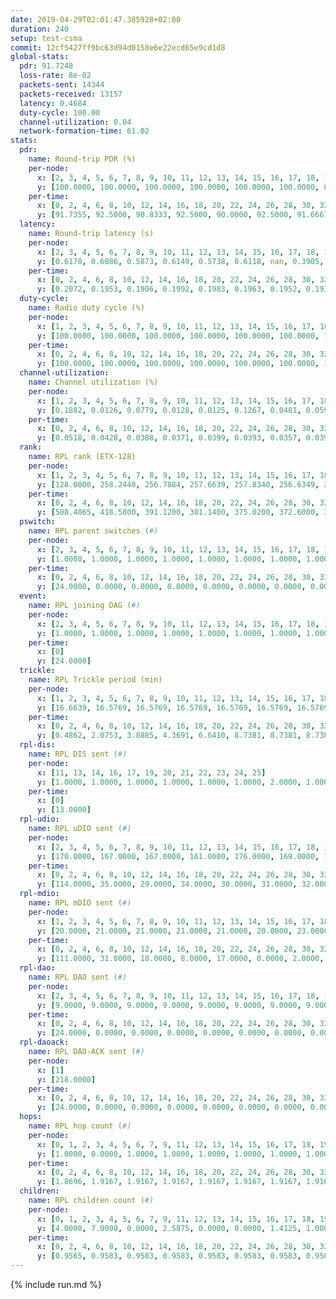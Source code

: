 ```yaml
---
date: 2019-04-29T02:01:47.385928+02:00
duration: 240
setup: test-csma
commit: 12cf5427ff9bc63d94d0158e6e22ecd65e9cd1d8
global-stats:
  pdr: 91.7248
  loss-rate: 8e-02
  packets-sent: 14344
  packets-received: 13157
  latency: 0.4684
  duty-cycle: 100.00
  channel-utilization: 0.04
  network-formation-time: 61.02
stats:
  pdr:
    name: Round-trip PDR (%)
    per-node:
      x: [2, 3, 4, 5, 6, 7, 8, 9, 10, 11, 12, 13, 14, 15, 16, 17, 18, 19, 20, 21, 22, 23, 24, 25]
      y: [100.0000, 100.0000, 100.0000, 100.0000, 100.0000, 100.0000, 0.0000, 100.0000, 0.0000, 100.0000, 100.0000, 100.0000, 100.0000, 100.0000, 100.0000, 100.0000, 100.0000, 100.0000, 100.0000, 100.0000, 100.0000, 100.0000, 100.0000, 100.0000]
    per-time:
      x: [0, 2, 4, 6, 8, 10, 12, 14, 16, 18, 20, 22, 24, 26, 28, 30, 32, 34, 36, 38, 40, 42, 44, 46, 48, 50, 52, 54, 56, 58, 60, 62, 64, 66, 68, 70, 72, 74, 76, 78, 80, 82, 84, 86, 88, 90, 92, 94, 96, 98, 100, 102, 104, 106, 108, 110, 112, 114, 116, 118, 120, 122, 124, 126, 128, 130, 132, 134, 136, 138, 140, 142, 144, 146, 148, 150, 152, 154, 156, 158, 160, 162, 164, 166, 168, 170, 172, 174, 176, 178, 180, 182, 184, 186, 188, 190, 192, 194, 196, 198, 200, 202, 204, 206, 208, 210, 212, 214, 216, 218, 220, 222, 224, 226, 228, 230, 232, 234, 236, 238, 240]
      y: [91.7355, 92.5000, 90.8333, 92.5000, 90.0000, 92.5000, 91.6667, 91.6667, 90.0000, 90.0000, 90.8333, 95.0000, 89.1667, 95.0000, 90.0000, 95.8333, 92.5000, 90.8333, 93.3333, 91.6667, 89.1667, 91.5966, 92.5620, 94.1667, 93.3333, 94.1667, 90.8333, 93.3333, 85.0000, 88.3333, 88.3333, 93.3333, 91.6667, 94.1667, 86.6667, 91.6667, 89.1667, 89.1667, 95.8333, 97.5000, 85.0000, 90.7563, 84.2975, 90.0000, 87.5000, 91.6667, 91.6667, 91.6667, 92.5000, 93.3333, 90.8333, 90.8333, 86.6667, 90.0000, 91.6667, 93.3333, 92.5000, 96.6667, 90.0000, 88.3333, 87.5000, 95.0000, 94.1667, 89.1667, 92.5000, 95.0000, 91.6667, 90.0000, 93.3333, 89.1667, 90.8333, 96.6667, 93.3333, 92.5000, 95.8333, 90.0000, 93.3333, 90.0000, 91.6667, 90.0000, 92.5000, 88.3333, 90.8333, 92.5000, 90.0000, 92.5000, 95.0000, 90.8333, 91.6667, 90.0000, 91.6667, 94.1667, 91.6667, 89.1667, 91.6667, 91.6667, 88.3333, 89.1667, 95.8333, 96.6667, 87.5000, 90.0000, 89.1667, 93.3333, 90.8333, 95.0000, 96.6667, 94.1667, 93.3333, 93.3333, 89.1667, 92.5000, 95.8333, 95.8333, 90.0000, 92.5000, 94.1667, 96.6667, 91.6667, 93.6508, null]
  latency:
    name: Round-trip latency (s)
    per-node:
      x: [2, 3, 4, 5, 6, 7, 8, 9, 10, 11, 12, 13, 14, 15, 16, 17, 18, 19, 20, 21, 22, 23, 24, 25]
      y: [0.6178, 0.6086, 0.5873, 0.6149, 0.5738, 0.6118, nan, 0.3905, nan, 0.3923, 0.4136, 0.3838, 0.3580, 0.4024, 0.4593, 0.4212, 0.4148, 0.4503, 0.4087, 0.4384, 0.4346, 0.4364, 0.4228, 0.4554]
    per-time:
      x: [0, 2, 4, 6, 8, 10, 12, 14, 16, 18, 20, 22, 24, 26, 28, 30, 32, 34, 36, 38, 40, 42, 44, 46, 48, 50, 52, 54, 56, 58, 60, 62, 64, 66, 68, 70, 72, 74, 76, 78, 80, 82, 84, 86, 88, 90, 92, 94, 96, 98, 100, 102, 104, 106, 108, 110, 112, 114, 116, 118, 120, 122, 124, 126, 128, 130, 132, 134, 136, 138, 140, 142, 144, 146, 148, 150, 152, 154, 156, 158, 160, 162, 164, 166, 168, 170, 172, 174, 176, 178, 180, 182, 184, 186, 188, 190, 192, 194, 196, 198, 200, 202, 204, 206, 208, 210, 212, 214, 216, 218, 220, 222, 224, 226, 228, 230, 232, 234, 236, 238, 240]
      y: [0.2072, 0.1953, 0.1906, 0.1992, 0.1983, 0.1963, 0.1952, 0.1910, 0.1951, 0.1939, 0.1942, 0.2027, 0.2007, 0.1864, 0.1923, 0.1899, 0.2042, 0.2018, 0.1892, 0.1840, 0.1889, 0.1942, 0.1956, 0.1875, 0.1983, 0.1927, 0.1844, 0.1812, 0.1842, 0.1838, 0.1930, 0.1803, 0.1880, 0.1929, 0.1857, 0.1828, 0.1912, 0.1974, 0.1864, 0.1816, 0.1829, 0.1917, 0.2029, 0.1900, 0.1920, 0.1906, 0.1826, 0.1823, 0.1920, 0.1888, 0.1776, 0.1769, 0.1950, 0.1813, 0.1925, 0.1832, 0.1827, 0.1791, 0.1902, 0.1839, 0.2790, 0.6823, 0.5917, 0.5941, 0.6419, 0.5025, 0.6577, 0.5700, 0.5430, 0.5639, 0.4893, 0.5879, 0.5704, 0.5160, 0.5145, 0.4909, 0.4545, 0.4554, 0.4979, 0.4317, 0.4164, 0.4539, 0.5059, 0.4736, 0.4351, 0.5059, 0.3971, 0.4043, 0.4289, 0.5211, 0.4237, 0.4206, 0.4432, 0.4537, 0.4948, 0.5445, 0.4715, 1.0250, 1.1518, 1.1474, 1.1404, 1.1482, 1.1503, 1.1470, 1.1742, 1.1596, 1.1386, 1.1672, 1.1521, 1.1647, 1.1390, 1.1436, 1.1545, 1.1519, 1.1550, 1.1612, 1.1548, 1.1413, 1.1595, 1.1633, null]
  duty-cycle:
    name: Radio duty cycle (%)
    per-node:
      x: [1, 2, 3, 4, 5, 6, 7, 8, 9, 10, 11, 12, 13, 14, 15, 16, 17, 18, 19, 20, 21, 22, 23, 24, 25]
      y: [100.0000, 100.0000, 100.0000, 100.0000, 100.0000, 100.0000, 100.0000, 100.0000, 100.0000, 100.0000, 100.0000, 100.0000, 100.0000, 100.0000, 100.0000, 100.0000, 100.0000, 100.0000, 100.0000, 100.0000, 100.0000, 100.0000, 100.0000, 100.0000, 100.0000]
    per-time:
      x: [0, 2, 4, 6, 8, 10, 12, 14, 16, 18, 20, 22, 24, 26, 28, 30, 32, 34, 36, 38, 40, 42, 44, 46, 48, 50, 52, 54, 56, 58, 60, 62, 64, 66, 68, 70, 72, 74, 76, 78, 80, 82, 84, 86, 88, 90, 92, 94, 96, 98, 100, 102, 104, 106, 108, 110, 112, 114, 116, 118, 120, 122, 124, 126, 128, 130, 132, 134, 136, 138, 140, 142, 144, 146, 148, 150, 152, 154, 156, 158, 160, 162, 164, 166, 168, 170, 172, 174, 176, 178, 180, 182, 184, 186, 188, 190, 192, 194, 196, 198, 200, 202, 204, 206, 208, 210, 212, 214, 216, 218, 220, 222, 224, 226, 228, 230, 232, 234, 236, 238, 240]
      y: [100.0000, 100.0000, 100.0000, 100.0000, 100.0000, 100.0000, 100.0000, 100.0000, 100.0000, 100.0000, 100.0000, 100.0000, 100.0000, 100.0000, 100.0000, 100.0000, 100.0000, 100.0000, 100.0000, 100.0000, 100.0000, 100.0000, 100.0000, 100.0000, 100.0000, 100.0000, 100.0000, 100.0000, 100.0000, 100.0000, 100.0000, 100.0000, 100.0000, 100.0000, 100.0000, 100.0000, 100.0000, 100.0000, 100.0000, 100.0000, 100.0000, 100.0000, 100.0000, 100.0000, 100.0000, 100.0000, 100.0000, 100.0000, 100.0000, 100.0000, 100.0000, 100.0000, 100.0000, 100.0000, 100.0000, 100.0000, 100.0000, 100.0000, 100.0000, 100.0000, 100.0000, 100.0000, 100.0000, 100.0000, 100.0000, 100.0000, 100.0000, 100.0000, 100.0000, 100.0000, 100.0000, 100.0000, 100.0000, 100.0000, 100.0000, 100.0000, 100.0000, 100.0000, 100.0000, 100.0000, 100.0000, 100.0000, 100.0000, 100.0000, 100.0000, 100.0000, 100.0000, 100.0000, 100.0000, 100.0000, 100.0000, 100.0000, 100.0000, 100.0000, 100.0000, 100.0000, 100.0000, 100.0000, 100.0000, 100.0000, 100.0000, 100.0000, 100.0000, 100.0000, 100.0000, 100.0000, 100.0000, 100.0000, 100.0000, 100.0000, 100.0000, 100.0000, 100.0000, 100.0000, 100.0000, 100.0000, 100.0000, 100.0000, 100.0000, 100.0000, null]
  channel-utilization:
    name: Channel utilization (%)
    per-node:
      x: [1, 2, 3, 4, 5, 6, 7, 8, 9, 10, 11, 12, 13, 14, 15, 16, 17, 18, 19, 20, 21, 22, 23, 24, 25]
      y: [0.1882, 0.0126, 0.0779, 0.0128, 0.0125, 0.1267, 0.0481, 0.0597, 0.0140, 0.0422, 0.0139, 0.0283, 0.0307, 0.0137, 0.0312, 0.0134, 0.0344, 0.0900, 0.0141, 0.0139, 0.0134, 0.0139, 0.0148, 0.0136, 0.0143]
    per-time:
      x: [0, 2, 4, 6, 8, 10, 12, 14, 16, 18, 20, 22, 24, 26, 28, 30, 32, 34, 36, 38, 40, 42, 44, 46, 48, 50, 52, 54, 56, 58, 60, 62, 64, 66, 68, 70, 72, 74, 76, 78, 80, 82, 84, 86, 88, 90, 92, 94, 96, 98, 100, 102, 104, 106, 108, 110, 112, 114, 116, 118, 120, 122, 124, 126, 128, 130, 132, 134, 136, 138, 140, 142, 144, 146, 148, 150, 152, 154, 156, 158, 160, 162, 164, 166, 168, 170, 172, 174, 176, 178, 180, 182, 184, 186, 188, 190, 192, 194, 196, 198, 200, 202, 204, 206, 208, 210, 212, 214, 216, 218, 220, 222, 224, 226, 228, 230, 232, 234, 236, 238, 240]
      y: [0.0518, 0.0428, 0.0388, 0.0371, 0.0399, 0.0393, 0.0357, 0.0392, 0.0384, 0.0367, 0.0361, 0.0395, 0.0380, 0.0380, 0.0470, 0.0360, 0.0395, 0.0383, 0.0385, 0.0349, 0.0334, 0.0365, 0.0387, 0.0362, 0.0375, 0.0409, 0.0410, 0.0359, 0.0424, 0.0362, 0.0354, 0.0372, 0.0376, 0.0376, 0.0382, 0.0345, 0.0371, 0.0370, 0.0393, 0.0370, 0.0375, 0.0347, 0.0405, 0.0421, 0.0371, 0.0384, 0.0370, 0.0366, 0.0361, 0.0398, 0.0364, 0.0361, 0.0361, 0.0365, 0.0362, 0.0363, 0.0374, 0.0420, 0.0359, 0.0376, 0.0377, 0.0342, 0.0386, 0.0383, 0.0368, 0.0395, 0.0397, 0.0342, 0.0379, 0.0387, 0.0370, 0.0429, 0.0379, 0.0369, 0.0381, 0.0398, 0.0379, 0.0381, 0.0366, 0.0375, 0.0349, 0.0375, 0.0334, 0.0369, 0.0369, 0.0394, 0.0420, 0.0401, 0.0377, 0.0342, 0.0377, 0.0382, 0.0394, 0.0378, 0.0354, 0.0371, 0.0373, 0.0325, 0.0380, 0.0401, 0.0425, 0.0372, 0.0371, 0.0365, 0.0379, 0.0384, 0.0366, 0.0396, 0.0354, 0.0395, 0.0377, 0.0334, 0.0366, 0.0383, 0.0442, 0.0342, 0.0389, 0.0384, 0.0375, 0.0415, null]
  rank:
    name: RPL rank (ETX-128)
    per-node:
      x: [1, 2, 3, 4, 5, 6, 7, 8, 9, 10, 11, 12, 13, 14, 15, 16, 17, 18, 19, 20, 21, 22, 23, 24, 25]
      y: [128.0000, 258.2448, 256.7884, 257.6639, 257.8340, 256.6349, 257.0581, 257.1494, 385.5726, 257.3485, 387.1328, 386.1577, 386.7469, 386.5394, 389.8216, 386.8050, 388.7934, 387.2863, 519.5000, 517.1116, 519.9091, 523.3182, 518.1328, 517.0664, 516.7759]
    per-time:
      x: [0, 2, 4, 6, 8, 10, 12, 14, 16, 18, 20, 22, 24, 26, 28, 30, 32, 34, 36, 38, 40, 42, 44, 46, 48, 50, 52, 54, 56, 58, 60, 62, 64, 66, 68, 70, 72, 74, 76, 78, 80, 82, 84, 86, 88, 90, 92, 94, 96, 98, 100, 102, 104, 106, 108, 110, 112, 114, 116, 118, 120, 122, 124, 126, 128, 130, 132, 134, 136, 138, 140, 142, 144, 146, 148, 150, 152, 154, 156, 158, 160, 162, 164, 166, 168, 170, 172, 174, 176, 178, 180, 182, 184, 186, 188, 190, 192, 194, 196, 198, 200, 202, 204, 206, 208, 210, 212, 214, 216, 218, 220, 222, 224, 226, 228, 230, 232, 234, 236, 238, 240]
      y: [508.4865, 418.5800, 391.1200, 381.1400, 375.0200, 372.6000, 370.8200, 370.2000, 370.4600, 370.4800, 370.8400, 371.0800, 370.1000, 369.9600, 370.0000, 370.2400, 370.8600, 371.1000, 371.6200, 371.0200, 370.9600, 371.1200, 371.5000, 370.9600, 370.8200, 370.5000, 368.8600, 369.4000, 369.3200, 369.2000, 369.1600, 369.3200, 370.3600, 370.7000, 370.0800, 369.4600, 369.2800, 369.9200, 370.4400, 369.8000, 370.8800, 371.3000, 371.3000, 371.9600, 371.8200, 372.1000, 374.8235, 373.4510, 370.3200, 370.5686, 370.0200, 369.4200, 369.3600, 369.6600, 369.6400, 368.9400, 368.6600, 369.1400, 369.1200, 369.4000, 368.8800, 368.7600, 368.6600, 369.2800, 369.4000, 369.8200, 369.9600, 369.3000, 368.8600, 371.8431, 368.8800, 369.1400, 369.8200, 370.0400, 369.6600, 369.0600, 368.8400, 369.3600, 368.9200, 369.0600, 369.2400, 369.9800, 369.6600, 369.0000, 368.9400, 369.0400, 369.3600, 368.9200, 369.1800, 369.1600, 369.3400, 369.9800, 371.7647, 368.9000, 369.4600, 369.0400, 368.9600, 369.6800, 369.2600, 368.8600, 369.2200, 369.0600, 368.6600, 368.8400, 368.9000, 369.7200, 369.5600, 369.0200, 369.2200, 369.6000, 368.8200, 368.7600, 368.8200, 369.1200, 369.9400, 369.5000, 368.8800, 368.8400, 369.7800, 369.5400, null]
  pswitch:
    name: RPL parent switches (#)
    per-node:
      x: [2, 3, 4, 5, 6, 7, 8, 9, 10, 11, 12, 13, 14, 15, 16, 17, 18, 19, 20, 21, 22, 23, 24, 25]
      y: [1.0000, 1.0000, 1.0000, 1.0000, 1.0000, 1.0000, 1.0000, 1.0000, 1.0000, 1.0000, 1.0000, 1.0000, 1.0000, 1.0000, 1.0000, 2.0000, 1.0000, 2.0000, 2.0000, 2.0000, 2.0000, 1.0000, 1.0000, 1.0000]
    per-time:
      x: [0, 2, 4, 6, 8, 10, 12, 14, 16, 18, 20, 22, 24, 26, 28, 30, 32, 34, 36, 38, 40, 42, 44, 46, 48, 50, 52, 54, 56, 58, 60, 62, 64, 66, 68, 70, 72, 74, 76, 78, 80, 82, 84, 86, 88, 90, 92, 94, 96, 98, 100, 102, 104, 106, 108, 110, 112, 114, 116, 118, 120, 122, 124, 126, 128, 130, 132, 134, 136, 138, 140, 142, 144, 146, 148, 150, 152, 154, 156, 158, 160, 162, 164, 166, 168, 170, 172, 174, 176, 178, 180, 182, 184]
      y: [24.0000, 0.0000, 0.0000, 0.0000, 0.0000, 0.0000, 0.0000, 0.0000, 0.0000, 0.0000, 0.0000, 0.0000, 0.0000, 0.0000, 0.0000, 0.0000, 0.0000, 0.0000, 0.0000, 0.0000, 0.0000, 0.0000, 0.0000, 0.0000, 0.0000, 0.0000, 0.0000, 0.0000, 0.0000, 0.0000, 0.0000, 0.0000, 0.0000, 0.0000, 0.0000, 0.0000, 0.0000, 0.0000, 0.0000, 0.0000, 0.0000, 0.0000, 0.0000, 0.0000, 0.0000, 0.0000, 1.0000, 1.0000, 0.0000, 1.0000, 0.0000, 0.0000, 0.0000, 0.0000, 0.0000, 0.0000, 0.0000, 0.0000, 0.0000, 0.0000, 0.0000, 0.0000, 0.0000, 0.0000, 0.0000, 0.0000, 0.0000, 0.0000, 0.0000, 1.0000, 0.0000, 0.0000, 0.0000, 0.0000, 0.0000, 0.0000, 0.0000, 0.0000, 0.0000, 0.0000, 0.0000, 0.0000, 0.0000, 0.0000, 0.0000, 0.0000, 0.0000, 0.0000, 0.0000, 0.0000, 0.0000, 0.0000, 1.0000]
  event:
    name: RPL joining DAG (#)
    per-node:
      x: [2, 3, 4, 5, 6, 7, 8, 9, 10, 11, 12, 13, 14, 15, 16, 17, 18, 19, 20, 21, 22, 23, 24, 25]
      y: [1.0000, 1.0000, 1.0000, 1.0000, 1.0000, 1.0000, 1.0000, 1.0000, 1.0000, 1.0000, 1.0000, 1.0000, 1.0000, 1.0000, 1.0000, 1.0000, 1.0000, 1.0000, 1.0000, 1.0000, 1.0000, 1.0000, 1.0000, 1.0000]
    per-time:
      x: [0]
      y: [24.0000]
  trickle:
    name: RPL Trickle period (min)
    per-node:
      x: [1, 2, 3, 4, 5, 6, 7, 8, 9, 10, 11, 12, 13, 14, 15, 16, 17, 18, 19, 20, 21, 22, 23, 24, 25]
      y: [16.6639, 16.5769, 16.5769, 16.5769, 16.5769, 16.5769, 16.5769, 16.5769, 16.5758, 16.5769, 16.5758, 16.5395, 16.5304, 16.5395, 16.5395, 16.5304, 16.5344, 16.5304, 16.5338, 16.5293, 16.5293, 16.5338, 16.5251, 16.5228, 16.5228]
    per-time:
      x: [0, 2, 4, 6, 8, 10, 12, 14, 16, 18, 20, 22, 24, 26, 28, 30, 32, 34, 36, 38, 40, 42, 44, 46, 48, 50, 52, 54, 56, 58, 60, 62, 64, 66, 68, 70, 72, 74, 76, 78, 80, 82, 84, 86, 88, 90, 92, 94, 96, 98, 100, 102, 104, 106, 108, 110, 112, 114, 116, 118, 120, 122, 124, 126, 128, 130, 132, 134, 136, 138, 140, 142, 144, 146, 148, 150, 152, 154, 156, 158, 160, 162, 164, 166, 168, 170, 172, 174, 176, 178, 180, 182, 184, 186, 188, 190, 192, 194, 196, 198, 200, 202, 204, 206, 208, 210, 212, 214, 216, 218, 220, 222, 224, 226, 228, 230, 232, 234, 236, 238, 240]
      y: [0.4862, 2.0753, 3.8885, 4.3691, 6.6410, 8.7381, 8.7381, 8.7381, 10.6605, 17.4763, 17.4763, 17.4763, 17.4763, 17.4763, 17.4763, 17.4763, 17.4763, 17.4763, 17.4763, 17.4763, 17.4763, 17.4763, 17.4763, 17.4763, 17.4763, 17.4763, 17.4763, 17.4763, 17.4763, 17.4763, 17.4763, 17.4763, 17.4763, 17.4763, 17.4763, 17.4763, 17.4763, 17.4763, 17.4763, 17.4763, 17.4763, 17.4763, 17.4763, 17.4763, 17.4763, 17.4763, 17.4763, 17.4763, 17.4763, 17.4763, 17.4763, 17.4763, 17.4763, 17.4763, 17.4763, 17.4763, 17.4763, 17.4763, 17.4763, 17.4763, 17.4763, 17.4763, 17.4763, 17.4763, 17.4763, 17.4763, 17.4763, 17.4763, 17.4763, 17.4763, 17.4763, 17.4763, 17.4763, 17.4763, 17.4763, 17.4763, 17.4763, 17.4763, 17.4763, 17.4763, 17.4763, 17.4763, 17.4763, 17.4763, 17.4763, 17.4763, 17.4763, 17.4763, 17.4763, 17.4763, 17.4763, 17.4763, 17.4763, 17.4763, 17.4763, 17.4763, 17.4763, 17.4763, 17.4763, 17.4763, 17.4763, 17.4763, 17.4763, 17.4763, 17.4763, 17.4763, 17.4763, 17.4763, 17.4763, 17.4763, 17.4763, 17.4763, 17.4763, 17.4763, 17.4763, 17.4763, 17.4763, 17.4763, 17.4763, 17.4763, null]
  rpl-dis:
    name: RPL DIS sent (#)
    per-node:
      x: [11, 13, 14, 16, 17, 19, 20, 21, 22, 23, 24, 25]
      y: [1.0000, 1.0000, 1.0000, 1.0000, 1.0000, 1.0000, 2.0000, 1.0000, 1.0000, 1.0000, 1.0000, 1.0000]
    per-time:
      x: [0]
      y: [13.0000]
  rpl-udio:
    name: RPL uDIO sent (#)
    per-node:
      x: [2, 3, 4, 5, 6, 7, 8, 9, 10, 11, 12, 13, 14, 15, 16, 17, 18, 19, 20, 21, 22, 23, 24, 25]
      y: [170.0000, 167.0000, 167.0000, 161.0000, 176.0000, 169.0000, 171.0000, 170.0000, 166.0000, 163.0000, 161.0000, 165.0000, 169.0000, 166.0000, 163.0000, 166.0000, 147.0000, 171.0000, 171.0000, 164.0000, 167.0000, 171.0000, 168.0000, 169.0000]
    per-time:
      x: [0, 2, 4, 6, 8, 10, 12, 14, 16, 18, 20, 22, 24, 26, 28, 30, 32, 34, 36, 38, 40, 42, 44, 46, 48, 50, 52, 54, 56, 58, 60, 62, 64, 66, 68, 70, 72, 74, 76, 78, 80, 82, 84, 86, 88, 90, 92, 94, 96, 98, 100, 102, 104, 106, 108, 110, 112, 114, 116, 118, 120, 122, 124, 126, 128, 130, 132, 134, 136, 138, 140, 142, 144, 146, 148, 150, 152, 154, 156, 158, 160, 162, 164, 166, 168, 170, 172, 174, 176, 178, 180, 182, 184, 186, 188, 190, 192, 194, 196, 198, 200, 202, 204, 206, 208, 210, 212, 214, 216, 218, 220, 222, 224, 226, 228, 230, 232, 234, 236, 238, 240]
      y: [114.0000, 35.0000, 29.0000, 34.0000, 30.0000, 31.0000, 32.0000, 29.0000, 35.0000, 34.0000, 28.0000, 36.0000, 32.0000, 32.0000, 36.0000, 31.0000, 28.0000, 39.0000, 29.0000, 30.0000, 33.0000, 31.0000, 35.0000, 27.0000, 32.0000, 31.0000, 33.0000, 33.0000, 33.0000, 32.0000, 32.0000, 34.0000, 33.0000, 33.0000, 36.0000, 36.0000, 34.0000, 33.0000, 34.0000, 36.0000, 32.0000, 36.0000, 33.0000, 32.0000, 33.0000, 36.0000, 36.0000, 30.0000, 32.0000, 33.0000, 30.0000, 29.0000, 36.0000, 33.0000, 32.0000, 30.0000, 32.0000, 34.0000, 29.0000, 35.0000, 33.0000, 32.0000, 37.0000, 34.0000, 35.0000, 31.0000, 34.0000, 28.0000, 31.0000, 32.0000, 32.0000, 30.0000, 34.0000, 32.0000, 32.0000, 32.0000, 32.0000, 36.0000, 36.0000, 30.0000, 31.0000, 30.0000, 34.0000, 30.0000, 30.0000, 36.0000, 39.0000, 30.0000, 30.0000, 37.0000, 30.0000, 36.0000, 29.0000, 34.0000, 32.0000, 34.0000, 28.0000, 33.0000, 34.0000, 34.0000, 31.0000, 34.0000, 34.0000, 33.0000, 27.0000, 33.0000, 32.0000, 34.0000, 35.0000, 32.0000, 37.0000, 30.0000, 34.0000, 34.0000, 32.0000, 34.0000, 32.0000, 35.0000, 30.0000, 32.0000, 1.0000]
  rpl-mdio:
    name: RPL mDIO sent (#)
    per-node:
      x: [1, 2, 3, 4, 5, 6, 7, 8, 9, 10, 11, 12, 13, 14, 15, 16, 17, 18, 19, 20, 21, 22, 23, 24, 25]
      y: [20.0000, 21.0000, 21.0000, 21.0000, 21.0000, 20.0000, 23.0000, 21.0000, 21.0000, 23.0000, 21.0000, 21.0000, 21.0000, 21.0000, 21.0000, 21.0000, 21.0000, 21.0000, 20.0000, 21.0000, 20.0000, 21.0000, 21.0000, 20.0000, 20.0000]
    per-time:
      x: [0, 2, 4, 6, 8, 10, 12, 14, 16, 18, 20, 22, 24, 26, 28, 30, 32, 34, 36, 38, 40, 42, 44, 46, 48, 50, 52, 54, 56, 58, 60, 62, 64, 66, 68, 70, 72, 74, 76, 78, 80, 82, 84, 86, 88, 90, 92, 94, 96, 98, 100, 102, 104, 106, 108, 110, 112, 114, 116, 118, 120, 122, 124, 126, 128, 130, 132, 134, 136, 138, 140, 142, 144, 146, 148, 150, 152, 154, 156, 158, 160, 162, 164, 166, 168, 170, 172, 174, 176, 178, 180, 182, 184, 186, 188, 190, 192, 194, 196, 198, 200, 202, 204, 206, 208, 210, 212, 214, 216, 218, 220, 222, 224, 226, 228, 230, 232, 234, 236, 238]
      y: [111.0000, 31.0000, 18.0000, 8.0000, 17.0000, 0.0000, 2.0000, 14.0000, 9.0000, 0.0000, 0.0000, 0.0000, 0.0000, 3.0000, 4.0000, 5.0000, 9.0000, 4.0000, 0.0000, 0.0000, 0.0000, 0.0000, 3.0000, 6.0000, 6.0000, 9.0000, 1.0000, 0.0000, 0.0000, 0.0000, 1.0000, 7.0000, 6.0000, 4.0000, 6.0000, 1.0000, 0.0000, 0.0000, 0.0000, 1.0000, 9.0000, 7.0000, 3.0000, 5.0000, 0.0000, 0.0000, 0.0000, 0.0000, 7.0000, 8.0000, 4.0000, 1.0000, 5.0000, 0.0000, 0.0000, 0.0000, 0.0000, 5.0000, 6.0000, 3.0000, 9.0000, 2.0000, 0.0000, 0.0000, 0.0000, 1.0000, 5.0000, 6.0000, 7.0000, 6.0000, 0.0000, 0.0000, 0.0000, 0.0000, 3.0000, 7.0000, 6.0000, 5.0000, 4.0000, 0.0000, 0.0000, 0.0000, 0.0000, 9.0000, 3.0000, 4.0000, 6.0000, 3.0000, 0.0000, 0.0000, 0.0000, 1.0000, 6.0000, 4.0000, 8.0000, 3.0000, 3.0000, 0.0000, 0.0000, 0.0000, 2.0000, 7.0000, 9.0000, 3.0000, 4.0000, 0.0000, 0.0000, 0.0000, 0.0000, 3.0000, 4.0000, 7.0000, 2.0000, 9.0000, 0.0000, 0.0000, 0.0000, 0.0000, 5.0000, 8.0000]
  rpl-dao:
    name: RPL DAO sent (#)
    per-node:
      x: [2, 3, 4, 5, 6, 7, 8, 9, 10, 11, 12, 13, 14, 15, 16, 17, 18, 19, 20, 21, 22, 23, 24, 25]
      y: [9.0000, 9.0000, 9.0000, 9.0000, 9.0000, 9.0000, 9.0000, 9.0000, 9.0000, 9.0000, 9.0000, 9.0000, 9.0000, 9.0000, 9.0000, 9.0000, 9.0000, 9.0000, 10.0000, 9.0000, 10.0000, 9.0000, 9.0000, 9.0000]
    per-time:
      x: [0, 2, 4, 6, 8, 10, 12, 14, 16, 18, 20, 22, 24, 26, 28, 30, 32, 34, 36, 38, 40, 42, 44, 46, 48, 50, 52, 54, 56, 58, 60, 62, 64, 66, 68, 70, 72, 74, 76, 78, 80, 82, 84, 86, 88, 90, 92, 94, 96, 98, 100, 102, 104, 106, 108, 110, 112, 114, 116, 118, 120, 122, 124, 126, 128, 130, 132, 134, 136, 138, 140, 142, 144, 146, 148, 150, 152, 154, 156, 158, 160, 162, 164, 166, 168, 170, 172, 174, 176, 178, 180, 182, 184, 186, 188, 190, 192, 194, 196, 198, 200, 202, 204, 206, 208, 210, 212, 214, 216, 218, 220, 222, 224, 226, 228, 230, 232, 234, 236]
      y: [24.0000, 0.0000, 0.0000, 0.0000, 0.0000, 0.0000, 0.0000, 0.0000, 0.0000, 0.0000, 0.0000, 0.0000, 0.0000, 0.0000, 24.0000, 0.0000, 0.0000, 0.0000, 0.0000, 0.0000, 0.0000, 0.0000, 0.0000, 0.0000, 0.0000, 0.0000, 0.0000, 0.0000, 23.0000, 1.0000, 0.0000, 0.0000, 0.0000, 0.0000, 0.0000, 0.0000, 0.0000, 0.0000, 0.0000, 0.0000, 0.0000, 0.0000, 11.0000, 13.0000, 0.0000, 0.0000, 1.0000, 1.0000, 0.0000, 1.0000, 0.0000, 0.0000, 0.0000, 0.0000, 0.0000, 0.0000, 4.0000, 17.0000, 0.0000, 0.0000, 1.0000, 1.0000, 0.0000, 1.0000, 0.0000, 0.0000, 0.0000, 0.0000, 0.0000, 1.0000, 2.0000, 18.0000, 0.0000, 0.0000, 1.0000, 1.0000, 0.0000, 1.0000, 0.0000, 0.0000, 0.0000, 0.0000, 0.0000, 1.0000, 2.0000, 12.0000, 6.0000, 0.0000, 0.0000, 2.0000, 0.0000, 1.0000, 1.0000, 0.0000, 0.0000, 0.0000, 0.0000, 1.0000, 1.0000, 8.0000, 10.0000, 0.0000, 0.0000, 1.0000, 1.0000, 0.0000, 2.0000, 0.0000, 0.0000, 0.0000, 0.0000, 0.0000, 1.0000, 6.0000, 13.0000, 0.0000, 0.0000, 1.0000, 1.0000]
  rpl-daoack:
    name: RPL DAO-ACK sent (#)
    per-node:
      x: [1]
      y: [218.0000]
    per-time:
      x: [0, 2, 4, 6, 8, 10, 12, 14, 16, 18, 20, 22, 24, 26, 28, 30, 32, 34, 36, 38, 40, 42, 44, 46, 48, 50, 52, 54, 56, 58, 60, 62, 64, 66, 68, 70, 72, 74, 76, 78, 80, 82, 84, 86, 88, 90, 92, 94, 96, 98, 100, 102, 104, 106, 108, 110, 112, 114, 116, 118, 120, 122, 124, 126, 128, 130, 132, 134, 136, 138, 140, 142, 144, 146, 148, 150, 152, 154, 156, 158, 160, 162, 164, 166, 168, 170, 172, 174, 176, 178, 180, 182, 184, 186, 188, 190, 192, 194, 196, 198, 200, 202, 204, 206, 208, 210, 212, 214, 216, 218, 220, 222, 224, 226, 228, 230, 232, 234, 236]
      y: [24.0000, 0.0000, 0.0000, 0.0000, 0.0000, 0.0000, 0.0000, 0.0000, 0.0000, 0.0000, 0.0000, 0.0000, 0.0000, 0.0000, 24.0000, 0.0000, 0.0000, 0.0000, 0.0000, 0.0000, 0.0000, 0.0000, 0.0000, 0.0000, 0.0000, 0.0000, 0.0000, 0.0000, 23.0000, 1.0000, 0.0000, 0.0000, 0.0000, 0.0000, 0.0000, 0.0000, 0.0000, 0.0000, 0.0000, 0.0000, 0.0000, 0.0000, 11.0000, 13.0000, 0.0000, 0.0000, 1.0000, 1.0000, 0.0000, 1.0000, 0.0000, 0.0000, 0.0000, 0.0000, 0.0000, 0.0000, 4.0000, 17.0000, 0.0000, 0.0000, 1.0000, 1.0000, 0.0000, 1.0000, 0.0000, 0.0000, 0.0000, 0.0000, 0.0000, 1.0000, 2.0000, 18.0000, 0.0000, 0.0000, 1.0000, 1.0000, 0.0000, 1.0000, 0.0000, 0.0000, 0.0000, 0.0000, 0.0000, 1.0000, 2.0000, 12.0000, 6.0000, 0.0000, 0.0000, 2.0000, 0.0000, 1.0000, 1.0000, 0.0000, 0.0000, 0.0000, 0.0000, 1.0000, 1.0000, 8.0000, 10.0000, 0.0000, 0.0000, 1.0000, 1.0000, 0.0000, 2.0000, 0.0000, 0.0000, 0.0000, 0.0000, 0.0000, 1.0000, 6.0000, 13.0000, 0.0000, 0.0000, 1.0000, 1.0000]
  hops:
    name: RPL hop count (#)
    per-node:
      x: [0, 1, 2, 3, 4, 5, 6, 7, 9, 11, 12, 13, 14, 15, 16, 17, 18, 19, 20, 21, 22, 23, 24, 25]
      y: [1.0000, 0.0000, 1.0000, 1.0000, 1.0000, 1.0000, 1.0000, 1.0000, 2.0000, 2.0000, 2.0000, 2.0000, 2.0000, 2.0000, 2.0000, 2.0000, 2.0000, 3.0000, 3.0000, 3.0000, 3.0000, 3.0000, 3.0000, 3.0000]
    per-time:
      x: [0, 2, 4, 6, 8, 10, 12, 14, 16, 18, 20, 22, 24, 26, 28, 30, 32, 34, 36, 38, 40, 42, 44, 46, 48, 50, 52, 54, 56, 58, 60, 62, 64, 66, 68, 70, 72, 74, 76, 78, 80, 82, 84, 86, 88, 90, 92, 94, 96, 98, 100, 102, 104, 106, 108, 110, 112, 114, 116, 118, 120, 122, 124, 126, 128, 130, 132, 134, 136, 138, 140, 142, 144, 146, 148, 150, 152, 154, 156, 158, 160, 162, 164, 166, 168, 170, 172, 174, 176, 178, 180, 182, 184, 186, 188, 190, 192, 194, 196, 198, 200, 202, 204, 206, 208, 210, 212, 214, 216, 218, 220, 222, 224, 226, 228, 230, 232, 234, 236, 238]
      y: [1.8696, 1.9167, 1.9167, 1.9167, 1.9167, 1.9167, 1.9167, 1.9167, 1.9167, 1.9167, 1.9167, 1.9167, 1.9167, 1.9167, 1.9167, 1.9167, 1.9167, 1.9167, 1.9167, 1.9167, 1.9167, 1.9167, 1.9167, 1.9167, 1.9167, 1.9167, 1.9167, 1.9167, 1.9167, 1.9167, 1.9167, 1.9167, 1.9167, 1.9167, 1.9167, 1.9167, 1.9167, 1.9167, 1.9167, 1.9167, 1.9167, 1.9167, 1.9167, 1.9167, 1.9167, 1.9167, 1.9167, 1.9167, 1.9167, 1.9167, 1.9167, 1.9167, 1.9167, 1.9167, 1.9167, 1.9167, 1.9167, 1.9167, 1.9167, 1.9167, 1.9167, 1.9167, 1.9167, 1.9167, 1.9167, 1.9167, 1.9167, 1.9167, 1.9167, 1.9167, 1.9167, 1.9167, 1.9167, 1.9167, 1.9167, 1.9167, 1.9167, 1.9167, 1.9167, 1.9167, 1.9167, 1.9167, 1.9167, 1.9167, 1.9167, 1.9167, 1.9167, 1.9167, 1.9167, 1.9167, 1.9167, 1.9167, 1.9167, 1.9167, 1.9167, 1.9167, 1.9167, 1.9167, 1.9167, 1.9167, 1.9167, 1.9167, 1.9167, 1.9167, 1.9167, 1.9167, 1.9167, 1.9167, 1.9167, 1.9167, 1.9167, 1.9167, 1.9167, 1.9167, 1.9167, 1.9167, 1.9167, 1.9167, 1.9167, 1.9167]
  children:
    name: RPL children count (#)
    per-node:
      x: [0, 1, 2, 3, 4, 5, 6, 7, 9, 11, 12, 13, 14, 15, 16, 17, 18, 19, 20, 21, 22, 23, 24, 25]
      y: [4.0000, 7.0000, 0.0000, 2.5875, 0.0000, 0.0000, 1.4125, 1.0000, 0.0000, 0.0000, 0.7667, 0.8417, 0.0000, 0.8083, 0.0000, 0.9708, 3.6042, 0.0000, 0.0000, 0.0000, 0.0000, 0.0000, 0.0000, 0.0000]
    per-time:
      x: [0, 2, 4, 6, 8, 10, 12, 14, 16, 18, 20, 22, 24, 26, 28, 30, 32, 34, 36, 38, 40, 42, 44, 46, 48, 50, 52, 54, 56, 58, 60, 62, 64, 66, 68, 70, 72, 74, 76, 78, 80, 82, 84, 86, 88, 90, 92, 94, 96, 98, 100, 102, 104, 106, 108, 110, 112, 114, 116, 118, 120, 122, 124, 126, 128, 130, 132, 134, 136, 138, 140, 142, 144, 146, 148, 150, 152, 154, 156, 158, 160, 162, 164, 166, 168, 170, 172, 174, 176, 178, 180, 182, 184, 186, 188, 190, 192, 194, 196, 198, 200, 202, 204, 206, 208, 210, 212, 214, 216, 218, 220, 222, 224, 226, 228, 230, 232, 234, 236, 238]
      y: [0.9565, 0.9583, 0.9583, 0.9583, 0.9583, 0.9583, 0.9583, 0.9583, 0.9583, 0.9583, 0.9583, 0.9583, 0.9583, 0.9583, 0.9583, 0.9583, 0.9583, 0.9583, 0.9583, 0.9583, 0.9583, 0.9583, 0.9583, 0.9583, 0.9583, 0.9583, 0.9583, 0.9583, 0.9583, 0.9583, 0.9583, 0.9583, 0.9583, 0.9583, 0.9583, 0.9583, 0.9583, 0.9583, 0.9583, 0.9583, 0.9583, 0.9583, 0.9583, 0.9583, 0.9583, 0.9583, 0.9583, 0.9583, 0.9583, 0.9583, 0.9583, 0.9583, 0.9583, 0.9583, 0.9583, 0.9583, 0.9583, 0.9583, 0.9583, 0.9583, 0.9583, 0.9583, 0.9583, 0.9583, 0.9583, 0.9583, 0.9583, 0.9583, 0.9583, 0.9583, 0.9583, 0.9583, 0.9583, 0.9583, 0.9583, 0.9583, 0.9583, 0.9583, 0.9583, 0.9583, 0.9583, 0.9583, 0.9583, 0.9583, 0.9583, 0.9583, 0.9583, 0.9583, 0.9583, 0.9583, 0.9583, 0.9583, 0.9583, 0.9583, 0.9583, 0.9583, 0.9583, 0.9583, 0.9583, 0.9583, 0.9583, 0.9583, 0.9583, 0.9583, 0.9583, 0.9583, 0.9583, 0.9583, 0.9583, 0.9583, 0.9583, 0.9583, 0.9583, 0.9583, 0.9583, 0.9583, 0.9583, 0.9583, 0.9583, 0.9583]
---
```


{% include run.md %}

